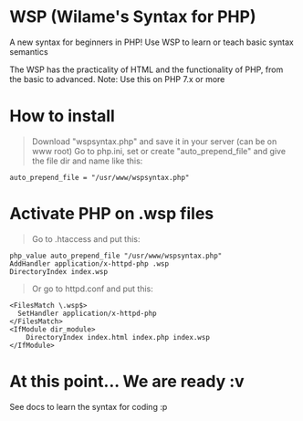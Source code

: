 # WSP (Wilame's Syntax for PHP)
A new syntax for beginners in PHP!
Use WSP to learn or teach basic syntax semantics

The WSP has the practicality of HTML and the functionality of PHP, from the basic to advanced.
Note: Use this on PHP 7.x or more

# How to install
> Download "wspsyntax.php" and save it in your server (can be on www root)
> Go to php.ini, set or create "auto_prepend_file" and give the file dir and name
like this:
```
auto_prepend_file = "/usr/www/wspsyntax.php"
```

# Activate PHP on .wsp files
> Go to .htaccess and put this:
```
php_value auto_prepend_file "/usr/www/wspsyntax.php"
AddHandler application/x-httpd-php .wsp
DirectoryIndex index.wsp
```

> Or go to httpd.conf and put this:
```
<FilesMatch \.wsp$>
  SetHandler application/x-httpd-php
</FilesMatch>
<IfModule dir_module>
    DirectoryIndex index.html index.php index.wsp
</IfModule>
```
# At this point... We are ready :v
See docs to learn the syntax for coding :p
